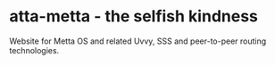 atta-metta - the selfish kindness
=================================

Website for Metta OS and related Uvvy, SSS and peer-to-peer routing technologies.
